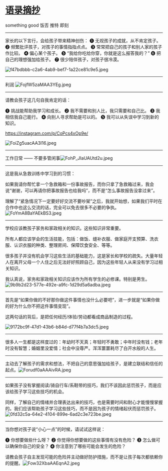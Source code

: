 # [语录摘抄](https://github.com/haoz0x139/myblog/issues/11)

something good 
饭否 推特 即刻

---

家长的以下言行，会给孩子带来精神创伤：
❶ 无视孩子的成就，从不肯定孩子。
❷ 频繁批评孩子，对孩子的事情指指点点。
❸ 常常把自己的孩子和别人家的孩子作比较。
❹ 偏心某个孩子。
❺ “我给你吃给你穿，你就是这么报答我的？”
❻ 把自己的理想强加给孩子。
❼ 很少陪伴孩子，对孩子很冷漠。

![f47bdbbb-c2a6-4ab9-bef7-1a22ce81c9e5.jpeg](https://user-images.githubusercontent.com/124132611/217957416-ae8bad2a-d09c-4e8b-b451-683d3a07c080.jpeg)



---

利润
![FojfW5zaMAA3YEg.jpeg](https://user-images.githubusercontent.com/124132611/217954762-df6c7795-608a-4a69-ab09-6ec52fe64c55.jpeg)



---

请教会孩子这几句自我肯定的话：

❶ 挑战能帮助我学习和成长。
❷ 我不需要和别人比，我只需要和自己比。
❸ 我相信我自己能行。
❹ 向别人寻求帮助是可以的。
❺ 我可以从失误中学习到新的知识。

https://instagram.com/p/CoPcs4xOp9e/

![FoiZg5uacAA3I16.jpeg](https://user-images.githubusercontent.com/124132611/217954991-2a4f072a-9081-42dc-9546-63e8d640fe6c.jpeg)



---

工作日常 —— 不要多管闲事![FohP_JIaUAUtd2u.jpeg](https://user-images.githubusercontent.com/124132611/217955557-a14db1f1-9d41-453f-8df7-c404e1d2ed03.jpeg)



---

这是我从急救训练中学习到的习惯：

如果我请你帮忙拿一个急救箱和一份事故报告，而你只拿了急救箱过来，我会说“谢谢，可以再请你把事故报告也给我吗”，而不是“怎么事故报告没拿过来”。

理解了“紧急情况下一定要好好交流不要吵架”之后，我就开始想，如果我们平时在合作中也这么交流的话，完全可以免去很多不必要的争执。
![FoYmA8BaYAEkBS3.jpeg](https://user-images.githubusercontent.com/124132611/217956353-9212820b-4b70-4d3d-9361-6b8971f6278b.jpeg)



---

学校应该教孩子家务和家政相关的知识。这些知识非常重要。

所有人都应该学会的生活技能，包括：做饭、缝补衣服、做家庭开支预算、洗衣服、认识衣服的种类、整理房间、保障饮食安全、等等。

很多孩子并没有机会学习这些生活的基础能力，这是家长和学校的疏失。大量年轻人在离开父母一个人住之后无法好好照顾自己，因为这些年轻人从来没有学习过相关知识。

我认真说，家务和家政相关知识应该作为所有学生的必修课。特别是男生。
![9b9b2d23-577e-492e-a9fc-1d29d5a6adba.jpeg](https://user-images.githubusercontent.com/124132611/217956797-7c447c27-a539-4c8a-8588-76fc49d57fbb.jpeg)



---

首先是“如果你做的不好那你做这件事情也没什么必要吧”，进一步就是“如果你做的好为什么你不把这件事情变现”。

这两句话的背后，是把任何经历/体验/劳动都看成商品制造的过程。 

![9172bc9f-47d1-43b6-b84d-d77f4b7a3dc5.jpeg](https://user-images.githubusercontent.com/124132611/217957614-d71e5b78-5c13-4ad6-acee-36af175bbf59.jpeg)



---

很多人一生都是这样度过的：年幼时不天真；年轻时不勇敢；中年时没有钱；老年时没有智慧；婚姻里没爱情；社会中没尊严。浑浑噩噩耗尽了白开水般的人生。

---

主动去了解孩子的需求和想法，不把自己的意思强加给孩子，是建立联结和信任的起点。![Forudf0aAAAivRA.jpeg](https://user-images.githubusercontent.com/124132611/218259259-81e5b637-e7cd-4136-8da5-5f49090bd2ed.jpeg)



---

如果孩子没有掌握阅读/骑自行车/系鞋带的技巧，我们不该因此惩罚孩子，而是应该给孩子学习这些技巧的机会。

同样，了解自己的情绪并合理表达出来的技巧，也是需要时间和耐心才能慢慢掌握的。我们应该帮助孩子学习这些技巧，而不是因为孩子的情绪起伏而惩罚孩子。
![0fd32c5a-64e2-4104-899e-6ad2c3e723be.jpeg](https://user-images.githubusercontent.com/124132611/218262090-be8ae1dd-c615-4acb-9ba9-0ac02985c817.jpeg)



---

当你想对孩子说“小心一点”的时候，请试试这样说：

❶ 你想要做些什么呀？
❷ 你觉得你想要做的这些事情有没有危险？
❸ 怎么做可以确保你自己的安全？
❹ 你注意到了哪些可能会发生的危险？

请教会孩子自主发现可能的危险并主动做好防护措施，而不是让孩子每次都依赖你的提醒。![Fow32XbaAAEqnA2.jpeg](https://user-images.githubusercontent.com/124132611/218312042-ff1c06b6-4a45-4571-8be1-e2ab4a2f7077.jpeg)

